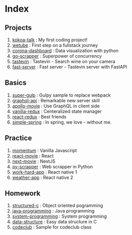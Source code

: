 # Index

## Projects

1. [kokoa-talk](https://github.com/hojunkim1/kokoa-talk) : My first coding project!
2. [wetube](https://github.com/hojunkim1/wetube) : First step on a fullstack journey
3. [corona-dashboard](https://github.com/hojunkim1/corona-dashboard) : Data visualization with python
4. [go-scrapper](https://github.com/hojunkim1/go-scrapper) : Superpower of concurrency
5. [tastevin](https://github.com/hojunkim1/tastevin) : Tastevin - Search wine on your camera
6. [fast-server](https://github.com/hojunkim1/fast-server) : Fast server - Tastevin server with FastAPI

## Basics

1. [super-gulp](https://github.com/hojunkim1/super-gulp) : Gulpy sample to replace webpack
2. [graphql-api](https://github.com/hojunkim1/graphql-api) : Remarkable new server skill
3. [apollo-movie](https://github.com/hojunkim1/apollo-movie) : Use GraphQL in client side
4. [vanilla-redux](https://github.com/hojunkim1/vanilla-redux) : Centeralized state manager
5. [react-redux](https://github.com/hojunkim1/react-redux) : Best friends
6. [simple-spring](https://github.com/hojunkim1/simple-spring) : In spring, we love - without me.

## Practice

1. [momentum](https://github.com/hojunkim1/momentum) : Vanilla Javascript
2. [react-movie](https://github.com/hojunkim1/react-movie) : React
3. [next-movie](https://github.com/hojunkim1/next-movie) : NextJS
4. [py-scrapper](https://github.com/hojunkim1/py-scrapper) : Web scrapper in Python
5. [work-hard-app](https://github.com/hojunkim1/work-hard-app) : React native 1
6. [weather-app](https://github.com/hojunkim1/weather-app) : React native 2

## Homework

1. [structured-c](https://github.com/hojunkim1/structured-c) : Object oriented pogramming
2. [java-programming](https://github.com/hojunkim1/java-programming) : Java programming
3. [system-programming](https://github.com/hojunkim1/system-programming) : System programming
4. [data-structure](https://github.com/hojunkim1/data-structure) : Easy data structure in C
5. [codeclub](https://github.com/hojunkim1/codeclub) : Sample for codeclub class
